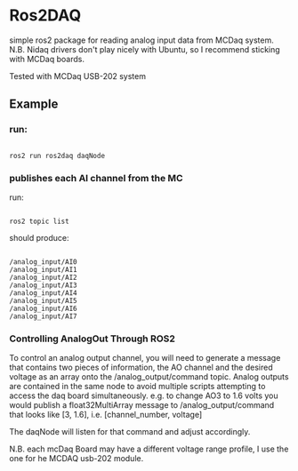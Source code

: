 # Ros2DAQ
simple ros2 package for reading analog input data from MCDaq system. N.B. Nidaq drivers don't play nicely with Ubuntu, so I recommend sticking with MCDaq boards.

Tested with MCDaq USB-202 system

## Example

### run:
```

ros2 run ros2daq daqNode

```

### publishes each AI channel from the MC
run:
```

ros2 topic list

```

should produce:

```

/analog_input/AI0
/analog_input/AI1
/analog_input/AI2
/analog_input/AI3
/analog_input/AI4
/analog_input/AI5
/analog_input/AI6
/analog_input/AI7

```
### Controlling AnalogOut Through ROS2
To control an analog output channel, you will need to generate a message that contains two pieces of information, the AO channel and the desired voltage as an array
onto the /analog_output/command topic.  Analog outputs are contained in the same node to avoid multiple scripts attempting to access the daq board simultaneously.
e.g. to change AO3 to 1.6 volts you would publish a float32MultiArray message to /analog_output/command that looks like [3, 1.6], i.e. [channel_number, voltage]

The daqNode will listen for that command and adjust accordingly.  

N.B. each mcDaq Board may have a different voltage range profile, I use the one for he MCDAQ usb-202 module.


